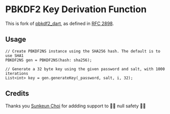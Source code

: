 # PBKDF2 Key Derivation Function

This is fork of [pbkdf2_dart](https://github.com/sunkeunchoi/pbkdf2/tree/null-safety-support), as defined in [RFC 2898](http://tools.ietf.org/html/rfc2898).

## Usage

    // Create PBKDF2NS instance using the SHA256 hash. The default is to use SHA1
    PBKDF2NS gen = PBKDF2NS(hash: sha256);

    // Generate a 32 byte key using the given password and salt, with 1000 iterations
    List<int> key = gen.generateKey(_password, salt, i, 32);

## Credits
Thanks you [Sunkeun Choi](https://github.com/sunkeunchoi) for addding support to 💪🏼 null safety 💪🏼